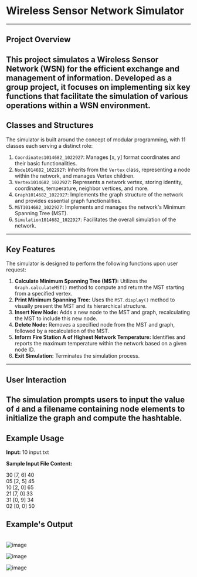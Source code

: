 # Wireless Sensor Network Simulator
---
## Project Overview
This project simulates a Wireless Sensor Network (WSN) for the efficient exchange and management of information. Developed as a group project, it focuses on implementing six key functions that facilitate the simulation of various operations within a WSN environment. 
---
## Classes and Structures
The simulator is built around the concept of modular programming, with 11 classes each serving a distinct role:

1. `Coordinates1014682_1022927`: Manages [x, y] format coordinates and their basic functionalities.
2. `Node1014682_1022927`: Inherits from the `Vertex` class, representing a node within the network, and manages Vertex children.
3. `Vertex1014682_1022927`: Represents a network vertex, storing identity, coordinates, temperature, neighbor vertices, and more.
4. `Graph1014682_1022927`: Implements the graph structure of the network and provides essential graph functionalities.
5. `MST1014682_1022927`: Implements and manages the network's Minimum Spanning Tree (MST).
6. `Simulation1014682_1022927`: Facilitates the overall simulation of the network.
---
## Key Features
The simulator is designed to perform the following functions upon user request:

1. **Calculate Minimum Spanning Tree (MST):** Utilizes the `Graph.calculateMST()` method to compute and return the MST starting from a specified vertex.
2. **Print Minimum Spanning Tree:** Uses the `MST.display()` method to visually present the MST and its hierarchical structure.
3. **Insert New Node:** Adds a new node to the MST and graph, recalculating the MST to include this new node.
4. **Delete Node:** Removes a specified node from the MST and graph, followed by a recalculation of the MST.
5. **Inform Fire Station A of Highest Network Temperature:** Identifies and reports the maximum temperature within the network based on a given node ID.
6. **Exit Simulation:** Terminates the simulation process.
---
## User Interaction
The simulation prompts users to input the value of `d` and a filename containing node elements to initialize the graph and compute the hashtable.
---
## Example Usage

**Input:**
10 input.txt

**Sample Input File Content:**

30	[7, 6]	40<br>
05	[2, 5]	45<br>
10	[2, 0]	65<br>
21	[7, 0]	33<br>
31	[0, 9]	34<br>
02	[0, 0]	50<br>


## Example's Output

<br />![image](https://user-images.githubusercontent.com/63289392/152787211-60fe81c0-7590-48d1-b4fd-2de9e684c5fb.png)

![image](https://user-images.githubusercontent.com/63289392/152787236-c6b99d17-7b11-480d-bc91-fe23bc140c46.png)

![image](https://user-images.githubusercontent.com/63289392/152787256-5fbffe3f-1dc8-4073-bbfe-c3534809fafc.png)
